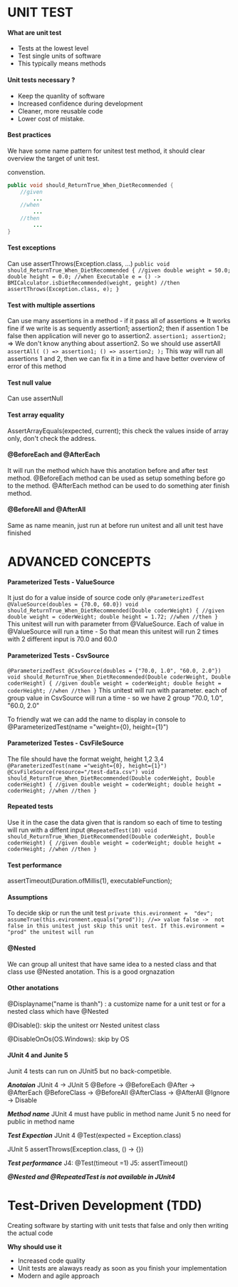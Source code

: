 # UNIT TEST
#### What are unit test
- Tests at the lowest level
- Test single units of software
- This typically means methods
#### Unit tests necessary ?
- Keep the quanlity of software
- Increased confidence during development
- Cleaner, more reusable code
- Lower cost of mistake.

#### Best practices
We have some name pattern for unitest test method, it should clear overview the target of unit test.

convenstion.

```java
public void should_ReturnTrue_When_DietRecommended {
    //given
        ...
    //when
        ...
    //then
        ...
}
```

#### Test exceptions
Can use assertThrows(Exception.class, ...)
``
 public void should_ReturnTrue_When_DietRecommended {
    //given
        double weight = 50.0;
        double height = 0.0;
    //when
        Executable e = () -> BMICalculator.isDietRecommended(weight, geight)
    //then
       assertThrows(Exception.class, e);
}
``

#### Test with multiple assertions
Can use many assertions in a method - if it pass all of assertions => It works fine
if we write is as sequently assertion1; assertion2; then if assention 1 be false then application will never go to assertion2.
``
   assertion1;
    assertion2;
``
=> We don't know anything about assertion2. 
So we should use assertAll
``
 assertAll(
  () => assertion1;
  () => assertion2;
 );
``
This way will run all assertions 1 and 2, then we can fix it in a time and have better overview of error of this method

#### Test null value
Can use assertNull
#### Test array equality
AssertArrayEquals(expected, current); this check the values inside of array only, don't check the address.
#### @BeforeEach and @AfterEach
It will run the method which have this anotation before and after test method.
@BeforeEach method can be used as  setup something before go to the method.
@AfterEach method can be used to do something ater finish method.

#### @BeforeAll and @AfterAll
Same as name meanin, just run at before run unitest and all unit test have finished

# ADVANCED CONCEPTS

#### Parameterized Tests - ValueSource
It just do for a value inside of source code only
``
@ParameterizedTest
@ValueSource(doubles = {70.0, 60.0})
void should_ReturnTrue_When_DietRecommended(Double coderWeight) {
    //given
    double weight = coderWeight;
    double height = 1.72;
    //when
    //then
}
``
This unitest will run with parameter frrom @ValueSource. Each of value in @ValueSource will run a time - So that mean this unitest will run 2 times with 2 different input is 70.0 and 60.0

#### Parameterized Tests - CsvSource

``
@ParameterizedTest
@CsvSource(doubles = {"70.0, 1.0", "60.0, 2.0"})
void should_ReturnTrue_When_DietRecommended(Double coderWeight, Double coderHeight) {
    //given
    double weight = coderWeight;
    double height = coderHeight;
    //when
    //then
}
``
This unitest will run with parameter. each of group value in CsvSource will run a time - so we have 2 group "70.0, 1.0", "60.0, 2.0"

To friendly wat we can add the name to display in console to @ParameterizedTest(name ="weight={0}, height={1}")

#### Parameterized Testes - CsvFileSource
The file should have the format
weight, height
1,2
3,4
``
@ParameterizedTest(name ="weight={0}, height={1}")
@CsvFileSource(resource="/test-data.csv")
void should_ReturnTrue_When_DietRecommended(Double coderWeight, Double coderHeight) {
    //given
    double weight = coderWeight;
    double height = coderHeight;
    //when
    //then
}
``

#### Repeated tests
Use it in the case the data given that is random so each of time to testing will run with a diffent input
``
@RepeatedTest(10)
void should_ReturnTrue_When_DietRecommended(Double coderWeight, Double coderHeight) {
    //given
    double weight = coderWeight;
    double height = coderHeight;
    //when
    //then
}
``

#### Test performance
assertTimeout(Duration.ofMillis(1), executableFunction);

#### Assumptions
To decide skip or run the unit test
``
private this.evironment =  "dev";
assumeTrue(this.evironment.equals("prod")); //=> value false -> 
not false in this unitest just skip this unit test. If this.evironment = "prod" the unitest will run
``

#### @Nested
We can group all unitest that have same idea to a nested class and that class use @Nested anotation.
This is a good orgnazation

#### Other anotations
@Displayname("name is thanh") : a customize name for a unit test or for a nested class which have @Nested

@Disable(): skip the unitest orr Nested unitest class

@DisableOnOs(OS.Windows): skip by OS

#### JUnit 4 and Junite 5

Junit 4 tests can run on JUnit5 but no back-competible.

***Anotaion***
JUnit 4 -> JUnit 5
@Before -> @BeforeEach
@After -> @AfterEach
@BeforeClass -> @BeforeAll
@AfterClass -> @AfterAll
@Ignore -> Disable

***Method name***
JUnit 4 must have public in method name
Junit 5 no need for public in method name

***Test Expection***
JUnit 4
@Test(expected = Exception.class)

JUnit 5 
assertThrows(Exception.class, () -> {})

***Test performance***
J4: @Test(timeout =1)
J5: assertTimeout()

***@Nested and @RepeatedTest is not available in JUnit4***

# Test-Driven Development (TDD)
Creating software by starting with unit tests that false and only then writing the actual code

**Why should use it**
- Increased code quality
- Unit tests are alaways ready as soon as you finish your implementation
- Modern and agile approach
